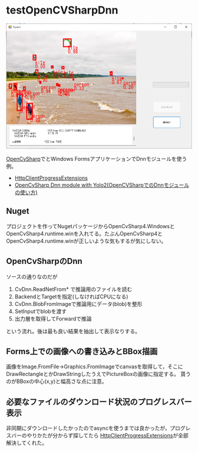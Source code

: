 # testOpenCVSharpDnn

![](https://github.com/eiichiromomma/testOpenCVSharpDnn/blob/master/testOpenCVSharpDnn.png)

[OpenCvSharp](https://github.com/shimat/opencvsharp)でとWindows FormsアプリケーションでDnnモジュールを使う例。

* [HttpClientProgressExtensions](https://gist.github.com/dalexsoto/9fd3c5bdbe9f61a717d47c5843384d11)
* [OpenCvSharp Dnn module with Yolo2(OpenCVSharpでのDnnモジュールの使い方)](https://github.com/died/OpenCvSharpDnnYolo)

## Nuget

プロジェクトを作ってNugetパッケージからOpenCvSharp4.WindowsとOpenCvSharp4.runtime.winを入れてる。たぶんOpenCvSharp4とOpenCvSharp4.runtime.winが正しいような気もするが気にしない。

## OpenCvSharpのDnn

ソースの通りなのだが
1. CvDnn.ReadNetFrom* で推論用のファイルを読む
2. BackendとTargetを指定(しなければCPUになる)
3. CvDnn.BlobFromImageで推論用にデータ(blob)を整形
4. SetInputでblobを渡す
5. 出力層を取得してForwardで推論

という流れ。後は最も良い結果を抽出して表示なりする。

## Forms上での画像への書き込みとBBox描画

画像をImage.FromFile→Graphics.FromImageでcanvasを取得して，そこにDrawRectangleとかDrawStringしたうえでPictureBoxの画像に指定する。
貰うのがBBoxの中心(x,y)と幅高さな点に注意。

## 必要なファイルのダウンロード状況のプログレスバー表示

非同期にダウンロードしたかったのでasyncを使うまでは良かったが，プログレスバーのやりかたが分からず探してたら
[HttpClientProgressExtensions](https://gist.github.com/dalexsoto/9fd3c5bdbe9f61a717d47c5843384d11)が全部解決してくれた。

